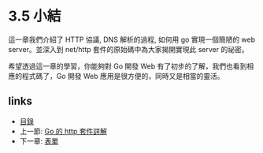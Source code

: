 # 3.5 小結
這一章我們介紹了 HTTP 協議, DNS 解析的過程, 如何用 go 實現一個簡陋的 web server。並深入到 net/http 套件的原始碼中為大家揭開實現此 server 的祕密。

希望透過這一章的學習，你能夠對 Go 開發 Web 有了初步的了解，我們也看到相應的程式碼了，Go 開發 Web 應用是很方便的，同時又是相當的靈活。

## links
   * [目錄](<preface.md>)
   * 上一節: [Go 的 http 套件詳解](<03.4.md>)
   * 下一章: [表單](<04.0.md>)
